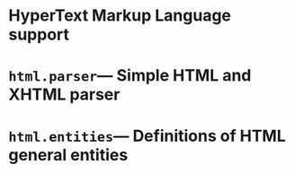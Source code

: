 # HyperText Markup Language support

# `html.parser`— Simple HTML and XHTML parser

# `html.entities`— Definitions of HTML general entities